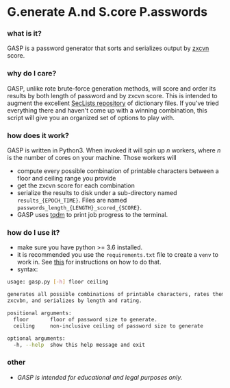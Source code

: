 # G.enerate A.nd S.core P.asswords

### what is it?
GASP is a password generator that sorts and serializes output by [zxcvn](https://github.com/dropbox/zxcvbn) score. 

### why do I care?
GASP, unlike rote brute-force generation methods, will score and order its results by both length of password and by zxcvn score. This is intended to augment the excellent [SecLists repository](https://github.com/danielmiessler/SecLists) of dictionary files. If you've tried everything there and haven't come up with a winning combination, this script will give you an organized set of options to play with. 

### how does it work? 
GASP is written in Python3. When invoked it will spin up *n* workers, where *n* is the number of cores on your machine. Those workers will 
* compute every possible combination of printable characters between a floor and ceiling range you provide
* get the zxcvn score for each combination 
* serialize the results to disk under a sub-directory named `results_{EPOCH_TIME}`. Files are named `passwords_length_{LENGTH}_scored_{SCORE}`.
* GASP uses [tqdm](https://tqdm.github.io/) to print job progress to the terminal. 

### how do I use it? 
* make sure you have python >= 3.6 installed.
* it is recommended you use the `requirements.txt` file to create a `venv` to work in. See [this](https://docs.python-guide.org/dev/virtualenvs/#lower-level-virtualenv) for instructions on how to do that. 
* syntax:
```bash
usage: gasp.py [-h] floor ceiling

generates all possible combinations of printable characters, rates them with
zxcvbn, and serializes by length and rating.

positional arguments:
  floor       floor of password size to generate.
  ceiling     non-inclusive ceiling of password size to generate

optional arguments:
  -h, --help  show this help message and exit
```


### other 
* *GASP is intended for educational and legal purposes only.*

